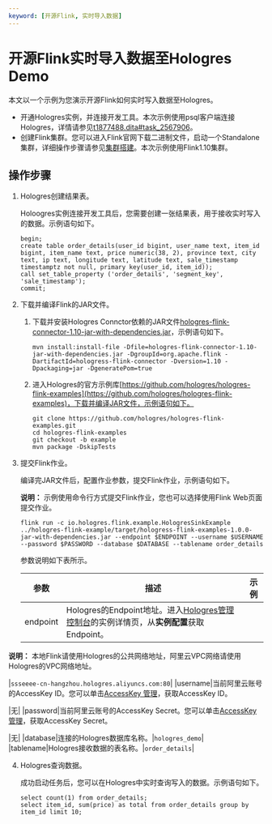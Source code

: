 ```yaml
---
keyword: [开源Flink, 实时导入数据]
---
```


# 开源Flink实时导入数据至Hologres Demo

本文以一个示例为您演示开源Flink如何实时写入数据至Hologres。

-   开通Hologres实例，并连接开发工具。本次示例使用psql客户端连接Hologres，详情请参见[t1877488.dita\#task\_2567906](/cn.zh-CN/快速入门/通过psql客户端使用Hologres.md)。
-   创建Flink集群。您可以进入Flink官网下载二进制文件，启动一个Standalone集群，详细操作步骤请参见[集群搭建](https://ci.apache.org/projects/flink/flink-docs-release-1.11/try-flink/local_installation.html)。本次示例使用Flink1.10集群。

## 操作步骤

1.  Hologres创建结果表。

    Holoogres实例连接开发工具后，您需要创建一张结果表，用于接收实时写入的数据。示例语句如下。

    ```
    begin;
    create table order_details(user_id bigint, user_name text, item_id bigint, item_name text, price numeric(38, 2), province text, city text, ip text, longitude text, latitude text, sale_timestamp timestamptz not null, primary key(user_id, item_id));
    call set_table_property ('order_details', 'segment_key', 'sale_timestamp');
    commit;
    ```

2.  下载并编译Flink的JAR文件。

    1.  下载并安装Hologres Connctor依赖的JAR文件[hologres-flink-connector-1.10-jar-with-dependencies.jar](https://yuque.antfin.com/attachments/lark/0/2020/jar/225557/1600222928857-0aead8c9-3b07-46c1-b557-f6620e9e6a81.jar)，示例语句如下。

        ```
        mvn install:install-file -Dfile=hologres-flink-connector-1.10-jar-with-dependencies.jar -DgroupId=org.apache.flink -DartifactId=hologress-flink-connector -Dversion=1.10 -Dpackaging=jar -DgeneratePom=true
        ```

    2.  进入Hologres的官方示例库[https://github.com/hologres/hologres-flink-examples](https://github.com/hologres/hologres-flink-examples)，下载并编译JAR文件，示例语句如下。

        ```
        git clone https://github.com/hologres/hologres-flink-examples.git
        cd hologres-flink-examples
        git checkout -b example
        mvn package -DskipTests
        ```

3.  提交Flink作业。

    编译完JAR文件后，配置作业参数，提交Flink作业，示例语句如下。

    **说明：** 示例使用命令行方式提交Flink作业，您也可以选择使用Flink Web页面提交作业。

    ```
    flink run -c io.hologres.flink.example.HologresSinkExample ../hologres-flink-example/target/hologress-flink-examples-1.0.0-jar-with-dependencies.jar --endpoint $ENDPOINT --username $USERNAME --password $PASSWORD --database $DATABASE --tablename order_details
    ```

    参数说明如下表所示。

    |参数|描述|示例|
    |--|--|--|
    |endpoint|Hologres的Endpoint地址。进入[Hologres管理控制台](https://hologram.console.aliyun.com/#/instance)的实例详情页，从**实例配置**获取Endpoint。

**说明：** 本地Flink请使用Hologres的公共网络地址，阿里云VPC网络请使用Hologres的VPC网络地址。

|`ssseeee-cn-hangzhou.hologres.aliyuncs.com:80`|
    |username|当前阿里云账号的AccessKey ID。您可以单击[AccessKey 管理](https://usercenter.console.aliyun.com/?spm=5176.2020520153.nav-right.dak.3bcf415dCWGUBj#/manage/ak)，获取AccessKey ID。

|无|
    |password|当前阿里云账号的AccessKey Secret。您可以单击[AccessKey 管理](https://usercenter.console.aliyun.com/?spm=5176.2020520153.nav-right.dak.3bcf415dCWGUBj#/manage/ak)，获取AccessKey Secret。

|无|
    |database|连接的Hologres数据库名称。|`hologres_demo`|
    |tablename|Hologres接收数据的表名称。|`order_details`|

4.  Hologres查询数据。

    成功启动任务后，您可以在Hologres中实时查询写入的数据。示例语句如下。

    ```
    select count(1) from order_details;
    select item_id, sum(price) as total from order_details group by item_id limit 10;
    ```



